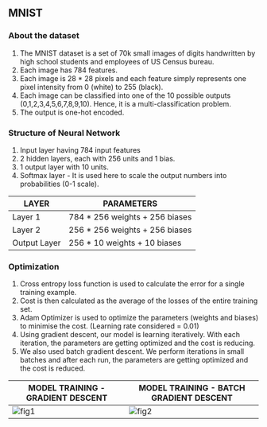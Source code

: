 ## MNIST

### About the dataset

1.  The MNIST dataset is a set of 70k small images of digits handwritten by high school students and employees of US Census bureau. 
2.  Each image has 784 features.
3.  Each image is 28 * 28  pixels and each feature simply represents one pixel intensity from 0 (white) to 255 (black).
4.  Each image can be classified into one of the 10 possible outputs (0,1,2,3,4,5,6,7,8,9,10). Hence, it is a multi-classification problem. 
5.  The output is one-hot encoded.

### Structure of Neural Network

1.  Input layer having 784 input features
2.  2 hidden layers, each with 256 units and 1 bias. 
3.  1 output layer with 10 units. 
4.  Softmax layer - It is used here to scale the output numbers into probabilities (0-1 scale).

|LAYER|PARAMETERS|
|---|---|
|Layer 1|784 * 256 weights + 256 biases|
|Layer 2|256 * 256 weights + 256 biases|
|Output Layer|256 * 10 weights + 10 biases|

### Optimization

1.  Cross entropy loss function is used to calculate the error for a single training example. 
2.  Cost is then calculated as the average of the losses of the entire training set. 
3.  Adam Optimizer is used to optimize the parameters (weights and biases) to minimise the cost. (Learning rate considered = 0.01)
4.  Using gradient descent, our model is learning iteratively. With each iteration, the parameters are getting optimized and the cost is reducing. 
5.  We also used batch gradient descent. We perform iterations in small batches and after each run, the parameters are getting optimized and the cost is reduced.

|MODEL TRAINING - GRADIENT DESCENT|MODEL TRAINING - BATCH GRADIENT DESCENT|
|---|---|
|![fig1](https://user-images.githubusercontent.com/57486558/134410265-935a4968-24e1-4266-9c0e-32c66fc0e191.jpg)|![fig2](https://user-images.githubusercontent.com/57486558/134410415-4a041269-3c23-4321-b761-e76be332858f.jpg)|



